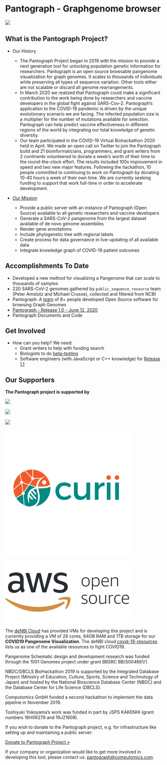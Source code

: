 # Pantograph - Graphgenome browser

![](img/pantograph.png)


## What is the Pantograph Project?

* Our History

    * The Pantograph Project began in 2019 with the mission to provide a next generation tool for unlocking population genetic information for researchers. Pantograph is an open source browsable pangenome visualization for graph genomes. It scales to thousands of individuals while preserving all types of sequence variation. Other tools either are not scalable or discard all genome rearrangements. 
    * In March 2020 we realized that Pantograph could make a significant contribution to the work being done by researchers and vaccine developers in the global fight against SARS-Cov-2. Pantograph’s application to the COVID-19 pandemic is driven by the unique evolutionary scenario we are facing. The infected population size is a multiplier for the number of mutations available for selection. Pantograph can help predict vaccine effectiveness in different regions of the world by integrating our total knowledge of genetic diversity.
    * Our team participated in the COVID-19 Virtual Biohackathon 2020 held in April. We made an open call on Twitter to join the Pantograph build and 21 bioinformaticians, programmers, and grant writers from 2 continents volunteered to donate a week’s worth of their time to the round-the-clock effort. The results included 100x improvement in speed and two new major features. Following the hackathon, 10 people committed to continuing to work on Pantograph by donating 10-40 hours a week of their own time. We are currently seeking funding to support that work full-time in order to accelerate development.


* [Our Mission](mission)

    * Provide a public server with an instance of Pantograph (Open Source) available to all genetic researchers and vaccine developers
    * Generate a SARS-CoV-2 pangenome from the largest dataset available of de novo genome assemblies
    * Render gene annotations 
    * Include phylogenetic tree with regional labels
    * Create process for data governance in live-updating of all available data
    * Integrate knowledge graph of COVID-19 patient outcomes


## Accomplishments To Date
* Developed a new method for visualizing a Pangenome that can scale to thousands of samples
* 220 SARS-CoV-2 genomes gathered by `public_sequence_resource` team (Peter Amstutz and Michael Crusoe), collected and filtered from NCBI
* Pantograph: A [team](team) of 8+ people developed Open Source software for browsing Graph Genomes
* [Pantograph - Release 1.0 - June 12, 2020](release_1_0)
* Pantograph Documents and Code


## Get Involved

* How can you help? We need:
    * Grant writers to help with funding search
    * Biologists to do [beta-testing](betatest)
    * Software engineers (with JavaScript or C++ knowledge) for [Release 1.1](release_1_1)


## Our Supporters

<p><strong>The Pantograph project is supported by</strong>
<p>
    <img src="img/ZIM.jpg">
</p>


<p>
    <img src="img/GermanNetworkForBioInformatics1.jpg" width="400">
</p>

<p>
    <img src="img/BBSRC.png" width="400">
</p>

<p>
    <img src="img/logo.ai.svg" alt="Curii" width="400">
</p>

<p>
    <img src="img/AWS.jpg" width="400">
</p>

<p>
    The <a href="https://www.denbi.de/cloud">deNBI Cloud</a> has provided VMs for developing this project and is currently providing a VM of 28 cores, 64GB RAM and 1TB storage for our <strong>COVID19 Pangenome Visualization</strong>.
    The deNBI cloud <a href="https://cloud.denbi.de/covid-19-resources/">covid-19-resources</a> lists us as one of the available resources to fight COVID19.
</p>


<p>Pangenome Schematic design and development research was funded through the 1001 Genomes project under grant BBSRC BB/S004661/1.
</p>


<p>NBDC/DBCLS BioHackathon 2019 is supported by the Integrated Database Project (Ministry of Education, Culture, Sports, Science and Technology of Japan) and hosted by the National Bioscience Database Center (NBDC) and the Database Center for Life Science (DBCLS).
</p>


<p>Computomics GmbH funded a second hackathon to implement the data pipeline in November 2019.
</p>


<p>Toshiyuki Yokoyama’s work was funded in part by JSPS KAKENHI (grant numbers 16H06279 and 19J21608).
</p>


<p>If you wish to donate to the Pantograph project, e.g. for
    infrastructure like setting up and maintaining a public server:
</p>
<p>
    <a class="btn btn-primary btn-lg" href="https://paypal.me/Computomics" rel="noopener noreferrer" target="_blank" role="button">Donate to Pantograph Project &raquo;</a>
</p>

<p>If your company or organization would like to get more involved in developing this tool,
    please contact us: <a href="mailto: pantograph@computomics.com">pantograph@computomics.com</a>.
</p>
